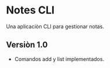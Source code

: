 # Notes CLI
Una aplicaciòn CLI para gestionar notas.
## Versiòn 1.0
- Comandos add y list implementados.
